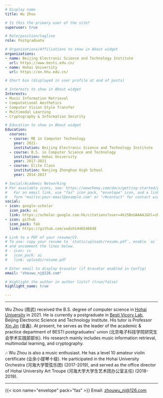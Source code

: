 ```yaml
---
# Display name
title: Wu Zhou

# Is this the primary user of the site?
superuser: true

# Role/position/tagline
role: Postgraduate

# Organizations/Affiliations to show in About widget
organizations:
- name: Beijing Electronic Science and Technology Institute
  url: https://www.besti.edu.cn/
- name: Hohai University
  url: https://en.hhu.edu.cn/

# Short bio (displayed in user profile at end of posts)

# Interests to show in About widget
Interests:
- Music Information Retrieval
- Computational Aesthetics
- Computer Vision Style Transfer
- Multimodal Learning
- Cryptography & Information Security

# Education to show in About widget
Education:
  courses:
  - course: ME in Computer Technology
    year: 2021-
    institution: Beijing Electronic Science and Technology Institute
  - course: B.S. in Computer Science and Technology
    institution: Hohai University
    year: 2017-2021
  - course: Elite Class
    institution: Nanjing Zhonghua High School
    year: 2014-2017

# Social/Academic Networking
# For available icons, see: https://wowchemy.com/docs/getting-started/page-builder/#icons
#   For an email link, use "fas" icon pack, "envelope" icon, and a link in the
#   form "mailto:your-email@example.com" or "/#contact" for contact widget.
social:
- icon: google-scholar 
  icon_pack: ai
  link: https://scholar.google.com.hk/citations?user=4k25BnUAAAAJ&hl=zh-CN
- icon: github
  icon_pack: fab
  link: https://github.com/xwdsh1446546640

# Link to a PDF of your resume/CV.
# To use: copy your resume to `static/uploads/resume.pdf`, enable `ai` icons in `params.toml`, 
# and uncomment the lines below.
# - icon: cv
#   icon_pack: ai
#   link: uploads/resume.pdf

# Enter email to display Gravatar (if Gravatar enabled in Config)
email: "zhouwu_nj@126.com"

# Highlight the author in author lists? (true/false)
highlight_name: true

---
```


---

Wu Zhou (周武) received the B.S. degree of computer science in [Hohai University](https://en.hhu.edu.cn/) in 2021. 
He is currently a postgraduate in [Besti Vicory Lab](https://www.victory-lab.net/), Beijing Electronic Science and Technology Institute. His tutor is Professor [Xin Jin](https://jinxin.me/) (金鑫). At present, he serves as the leader of the academic & practice department of BESTI postgraduates' union (北京电子科技学院研究生会学术实践部部长). His research mainly includes music information retrieval, multimodal learning, and cryptography. 

🎶 Wu Zhou is also a music enthusiast. He has a level 10 amateur violin certificate (业余小提琴十级). He participated in the Hohai University Orchestra (河海大学管弦乐团) (2017-2019), and served as the office director of Hohai University Art Troupe (河海大学大学生艺术团办公室主任) (2018-2019).


---


{{< icon name="envelope" pack="fas" >}} Email: zhouwu_nj@126.com

